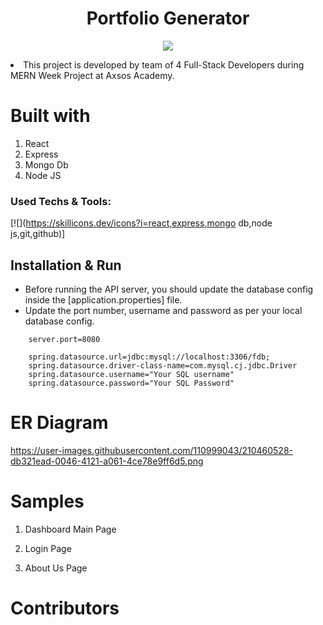 <h1 align="center">Portfolio Generator</h1>

<p align="center">
 <img src="https://user-images.githubusercontent.com/110999043/210457945-9523ce47-645b-4566-9c33-e88d0ec94794.PNG"/>
<p align="center">

   
<li> This project is developed by team of 4 Full-Stack Developers during MERN Week Project at Axsos Academy.


 
# Built with
1. React
2. Express
3. Mongo Db
4. Node JS

 


### Used Techs & Tools:
<!-- language -->

[![](https://skillicons.dev/icons?i=react,express,mongo db,node js,git,github)]


## Installation & Run

* Before running the API server, you should update the database config inside the [application.properties] file. 
* Update the port number, username and password as per your local database config.

```
    server.port=8080

    spring.datasource.url=jdbc:mysql://localhost:3306/fdb;
    spring.datasource.driver-class-name=com.mysql.cj.jdbc.Driver
    spring.datasource.username="Your SQL username"
    spring.datasource.password="Your SQL Password"

```
 
 # ER Diagram
https://user-images.githubusercontent.com/110999043/210460528-db321ead-0046-4121-a061-4ce78e9ff6d5.png
 
 
 # Samples
 
 1. Dashboard Main Page 


 
 2. Login Page 
 

 
 4. About Us Page
 
 


 
 # Contributors



